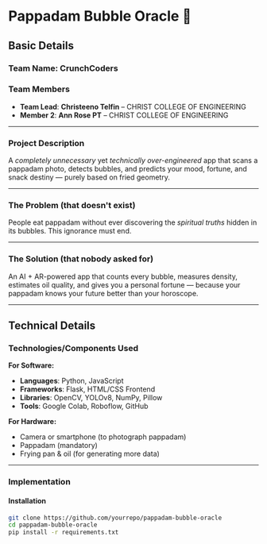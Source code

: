 # **Pappadam Bubble Oracle** 🎯  

## Basic Details  
### Team Name: **CrunchCoders**  

### Team Members  
- **Team Lead**: **Christeeno Telfin** – CHRIST COLLEGE OF ENGINEERING 
- **Member 2**: **Ann Rose PT** – CHRIST COLLEGE OF ENGINEERING  


---

### Project Description  
A *completely unnecessary* yet *technically over-engineered* app that scans a pappadam photo, detects bubbles, and predicts your mood, fortune, and snack destiny — purely based on fried geometry.  

---

### The Problem (that doesn't exist)  
People eat pappadam without ever discovering the *spiritual truths* hidden in its bubbles. This ignorance must end.  

---

### The Solution (that nobody asked for)  
An AI + AR-powered app that counts every bubble, measures density, estimates oil quality, and gives you a personal fortune — because your pappadam knows your future better than your horoscope.  

---

## Technical Details  

### Technologies/Components Used  

**For Software:**  
- **Languages**: Python, JavaScript  
- **Frameworks**: Flask, HTML/CSS Frontend  
- **Libraries**: OpenCV, YOLOv8, NumPy, Pillow  
- **Tools**: Google Colab, Roboflow, GitHub  

**For Hardware:**  
- Camera or smartphone (to photograph pappadam)  
- Pappadam (mandatory)  
- Frying pan & oil (for generating more data)  

---

### Implementation  

#### Installation  
```bash
git clone https://github.com/yourrepo/pappadam-bubble-oracle
cd pappadam-bubble-oracle
pip install -r requirements.txt

